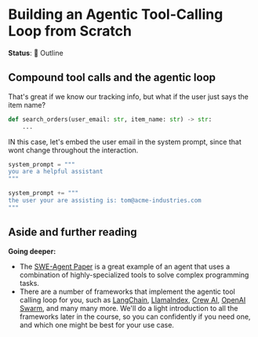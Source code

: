 # Building an Agentic Tool-Calling Loop from Scratch

**Status**: 💭 Outline


## Compound tool calls and the agentic loop

That's great if we know our tracking info, but what if the user just says the item name?

```python
def search_orders(user_email: str, item_name: str) -> str:
    ...
```

IN this case, let's embed the user email in the system prompt, since
that wont change throughout the interaction. 

```python
system_prompt = """
you are a helpful assistant
"""

system_prompt += """
the user your are assisting is: tom@acme-industries.com
"""
```


## Aside and further reading


**Going deeper:**

- The [SWE-Agent Paper](https://arxiv.org/abs/2405.15793) is a great example of an agent that uses a combination of highly-specialized tools to solve complex programming tasks.
- There are a number of frameworks that implement the agentic tool calling loop for you, such as [LangChain](https://python.langchain.com/), [LlamaIndex](https://www.llamaindex.ai/), [Crew AI](https://docs.crewai.com/en/latest/getting_started/overview.html), [OpenAI Swarm](https://github.com/openai/swarm), and many many more. We'll do a light introduction to all the frameworks later in the course, so you can confidently if you need one, and which one might be best for your use case.